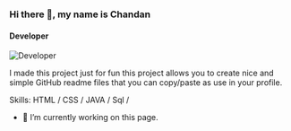### Hi there 👋, my name is Chandan
#### Developer
![Developer](https://arturssmirnovs.github.io/github-profile-readme-generator/images/banner.png)

I made this project just for fun this project allows you to create nice and simple GitHub readme files that you can copy/paste as use in your profile.

Skills:  HTML / CSS / JAVA / Sql /

- 🔭 I’m currently working on this page. 
